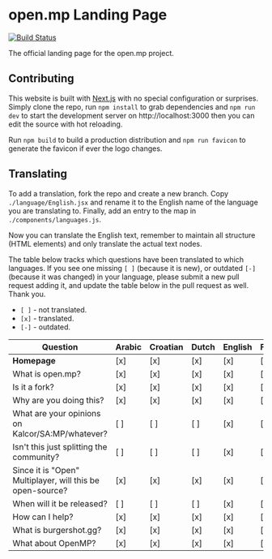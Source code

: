 # open.mp Landing Page

[![Build Status](https://travis-ci.org/openmultiplayer/homepage.svg?branch=master)](https://travis-ci.org/openmultiplayer/homepage)

The official landing page for the open.mp project.

## Contributing

This website is built with [Next.js](https://nextjs.org/) with no special configuration or surprises. Simply clone the
repo, run `npm install` to grab dependencies and `npm run dev` to start the development server on http://localhost:3000
then you can edit the source with hot reloading.

Run `npm build` to build a production distribution and `npm run favicon` to generate the favicon if ever the logo
changes.

## Translating

To add a translation, fork the repo and create a new branch. Copy `./language/English.jsx` and rename it to the English
name of the language you are translating to. Finally, add an entry to the map in `./components/languages.js`.

Now you can translate the English text, remember to maintain all structure (HTML elements) and only translate the actual
text nodes.

The table below tracks which questions have been translated to which languages.  If you see one missing `[ ]` (because it is
new), or outdated `[-]` (because it was changed) in your language, please submit a new pull request adding it, and update the
table below in the pull request as well.  Thank you.

* `[ ]` - not translated.
* `[x]` - translated.
* `[-]` - outdated.

Question                                                  | Arabic      | Croatian    | Dutch       | English     | French      | German      | Hungarian   | Italian     | Lithuanian  | Norwegian   | Portuguese  | Romanian    | Russian     | Spanish     |
----------------------------------------------------------|-------------|-------------|-------------|-------------|-------------|-------------|-------------|-------------|-------------|-------------|-------------|-------------|-------------|-------------|
**Homepage**                                              |     [x]     |     [x]     |     [x]     |     [x]     |     [x]     |     [x]     |     [x]     |     [x]     |     [x]     |     [x]     |     [x]     |     [x]     |     [x]     |     [x]     |
What is open.mp?                                          |     [x]     |     [x]     |     [x]     |     [x]     |     [x]     |     [x]     |     [x]     |     [x]     |     [x]     |     [x]     |     [x]     |     [x]     |     [x]     |     [x]     |
Is it a fork?                                             |     [x]     |     [x]     |     [x]     |     [x]     |     [x]     |     [x]     |     [x]     |     [x]     |     [x]     |     [x]     |     [x]     |     [x]     |     [x]     |     [x]     |
Why are you doing this?                                   |     [x]     |     [x]     |     [x]     |     [x]     |     [x]     |     [x]     |     [x]     |     [x]     |     [x]     |     [x]     |     [x]     |     [x]     |     [x]     |     [x]     |
What are your opinions on Kalcor/SA:MP/whatever?          |     [ ]     |     [ ]     |     [ ]     |     [x]     |     [ ]     |     [ ]     |     [ ]     |     [x]     |     [x]     |     [ ]     |     [x]     |     [ ]     |     [x]     |     [ ]     |
Isn't this just splitting the community?                  |     [ ]     |     [ ]     |     [ ]     |     [x]     |     [ ]     |     [ ]     |     [ ]     |     [x]     |     [x]     |     [ ]     |     [x]     |     [ ]     |     [x]     |     [ ]     |
Since it is "Open" Multiplayer, will this be open-source? |     [x]     |     [x]     |     [x]     |     [x]     |     [x]     |     [x]     |     [x]     |     [x]     |     [x]     |     [x]     |     [x]     |     [x]     |     [x]     |     [x]     |
When will it be released?                                 |     [ ]     |     [ ]     |     [ ]     |     [x]     |     [ ]     |     [ ]     |     [ ]     |     [x]     |     [x]     |     [ ]     |     [x]     |     [ ]     |     [x]     |     [ ]     |
How can I help?                                           |     [x]     |     [x]     |     [x]     |     [x]     |     [x]     |     [x]     |     [x]     |     [x]     |     [x]     |     [x]     |     [x]     |     [x]     |     [x]     |     [x]     |
What is burgershot.gg?                                    |     [x]     |     [x]     |     [x]     |     [x]     |     [x]     |     [x]     |     [x]     |     [x]     |     [x]     |     [x]     |     [x]     |     [x]     |     [x]     |     [x]     |
What about OpenMP?                                        |     [x]     |     [x]     |     [x]     |     [x]     |     [x]     |     [x]     |     [x]     |     [x]     |     [x]     |     [x]     |     [x]     |     [x]     |     [x]     |     [x]     |


